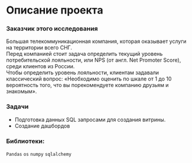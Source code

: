 # Описание проекта
### Заказчик этого исследования
Большая телекоммуникационная компания, которая оказывает услуги на территории всего СНГ.  
Перед компанией стоит задача определить текущий уровень потребительской лояльности, или NPS (от англ. Net Promoter Score), среди клиентов из России.   
Чтобы определить уровень лояльности, клиентам задавали классический вопрос: «Необходимо оценить по шкале от 1 до 10 вероятность того, что вы порекомендуете компанию друзьям и знакомым».

### Задачи
- Подготовка данных SQL запросами для создания витрины.
- Создание дашбордов

### Библиотеки:
`Pandas` `os` `numpy` `sqlalchemy`
